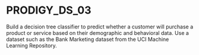 # PRODIGY_DS_03
 Build a decision tree classifier to predict whether a customer will purchase a product or service based on their demographic and behavioral data. Use a dataset such as the Bank Marketing dataset from the UCI Machine Learning Repository.
